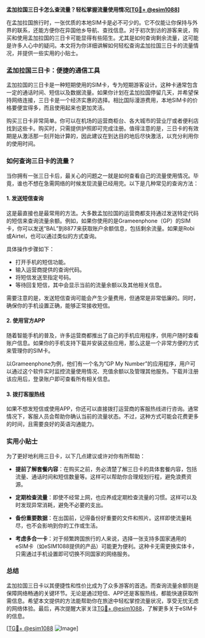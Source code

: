 **孟加拉国三日卡怎么查流量？轻松掌握流量使用情况[[TG💪+ @esim1088](https://t.me/s/esim1088)]**

在孟加拉国旅行时，一张优质的本地SIM卡是必不可少的。它不仅能让你保持与外界的联系，还能方便你在异国他乡导航、查找信息。对于初次到访的游客来说，购买和使用孟加拉国的三日卡可能显得有些陌生。尤其是如何查询剩余流量，这可能是许多人心中的疑问。本文将为你详细讲解如何轻松查询孟加拉国三日卡的流量情况，并提供一些实用的小贴士。

### 孟加拉国三日卡：便捷的通信工具

孟加拉国的三日卡是一种短期使用的SIM卡，专为短期游客设计。这种卡通常包含一定的通话时间、短信以及数据流量。如果你计划在孟加拉国停留几天，并希望保持网络连接，三日卡是一个经济实惠的选择。相比国际漫游费用，本地SIM卡的价格要便宜得多，而且使用起来也更加灵活。

购买三日卡非常简单。你可以在机场的运营商柜台、各大城市的营业厅或者便利店找到这些卡。购买时，只需提供护照即可完成注册。值得注意的是，三日卡的有效期是从激活那一刻开始计算的，因此建议在到达目的地后尽快激活，以充分利用你的使用时间。

### 如何查询三日卡的流量？

当你拥有一张三日卡后，最关心的问题之一就是如何查看自己的流量使用情况。毕竟，谁也不想在急需网络的时候发现流量已经用完。以下是几种常见的查询方法：

#### 1. 发送短信查询
这是最直接也是最常用的方法。大多数孟加拉国的运营商都支持通过发送特定代码的短信来查询流量余额。例如，如果你使用的是Grameenphone（GP）的SIM卡，你可以发送“BAL”到8877来获取账户余额信息，包括剩余流量。如果是Robi或Airtel，也可以通过类似的方式查询。

具体操作步骤如下：
- 打开手机的短信功能。
- 输入运营商提供的查询代码。
- 将短信发送至指定号码。
- 等待回复短信，其中会显示当前的流量余额以及其他相关信息。

需要注意的是，发送短信查询可能会产生少量费用，但通常是非常低廉的。同时，确保你的手机设置正确，能够正常接收短信。

#### 2. 使用官方APP
随着智能手机的普及，许多运营商都推出了自己的手机应用程序，供用户随时查看账户信息。如果你的手机支持下载并安装这些应用，那么这是一个非常方便的方式来管理你的SIM卡。

以Grameenphone为例，他们有一个名为“GP My Number”的应用程序，用户可以通过这个软件实时监控流量使用情况、充值余额以及管理其他服务。下载并注册该应用后，登录账户即可查看所有相关信息。

#### 3. 拨打客服热线
如果不想发短信或使用APP，你还可以直接拨打运营商的客服热线进行咨询。通常情况下，客服人员会帮助你确认当前的流量状态。不过，这种方式可能会花费更多的时间，且需要良好的英语沟通能力。

### 实用小贴士

为了更好地利用三日卡，以下几点建议或许对你有所帮助：

- **提前了解套餐内容**：在购买之前，务必清楚了解三日卡的具体套餐内容，包括流量、通话时间和短信数量等。这样可以帮助你合理规划行程，避免浪费资源。
  
- **定期检查流量**：即使不经常上网，也应养成定期检查流量的习惯。这样可以及时发现异常消耗，避免不必要的支出。

- **备份重要数据**：在出国前，记得备份好重要的文件和照片。这样即使流量耗尽，也不会影响到你的工作或生活。

- **考虑多合一卡**：对于频繁跨国旅行的人来说，选择一张支持多国家通用的eSIM卡（如eSIM1088提供的产品）可能更为便利。这种卡无需更换实体卡，只需通过手机设置即可切换不同国家的网络服务。

### 总结

孟加拉国三日卡以其便捷性和性价比成为了众多游客的首选。而查询流量余额则是保障网络畅通的关键环节。无论是通过短信、APP还是客服热线，都能快速获取所需信息。希望本文提供的方法能帮助你在旅途中轻松掌控流量状况，享受无忧无虑的网络体验。最后，再次提醒大家关注[TG💪+ @esim1088](https://t.me/s/esim1088)，了解更多关于eSIM卡的信息。

[[TG💪+ @esim1088](https://t.me/s/esim1088) ![Image](https://i.postimg.cc/4NQfJmqS/Snipaste-2025-05-13-00-14-12.png)]